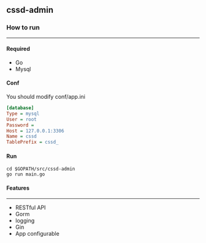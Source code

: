 ## cssd-admin

### How to run

______

#### Required

* Go
* Mysql

#### Conf

You should modify conf/app.ini

```ini
[database]
Type = mysql
User = root
Password = 
Host = 127.0.0.1:3306
Name = cssd
TablePrefix = cssd_
```

#### Run

```
cd $GOPATH/src/cssd-admin
go run main.go
```

#### Features

______

* RESTful API
* Gorm
* logging
* Gin
* App configurable